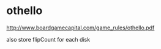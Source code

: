 # othello

http://www.boardgamecapital.com/game_rules/othello.pdf

also store flipCount for each disk